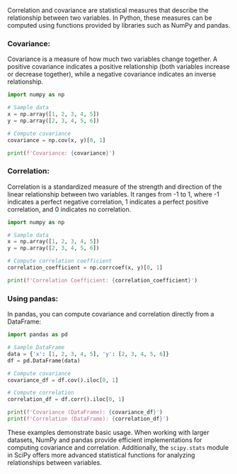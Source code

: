 Correlation and covariance are statistical measures that describe the relationship between two variables. In Python, these measures can be computed using functions provided by libraries such as NumPy and pandas.

### Covariance:

Covariance is a measure of how much two variables change together. A positive covariance indicates a positive relationship (both variables increase or decrease together), while a negative covariance indicates an inverse relationship.

```python
import numpy as np

# Sample data
x = np.array([1, 2, 3, 4, 5])
y = np.array([2, 3, 4, 5, 6])

# Compute covariance
covariance = np.cov(x, y)[0, 1]

print(f'Covariance: {covariance}')
```

### Correlation:

Correlation is a standardized measure of the strength and direction of the linear relationship between two variables. It ranges from -1 to 1, where -1 indicates a perfect negative correlation, 1 indicates a perfect positive correlation, and 0 indicates no correlation.

```python
import numpy as np

# Sample data
x = np.array([1, 2, 3, 4, 5])
y = np.array([2, 3, 4, 5, 6])

# Compute correlation coefficient
correlation_coefficient = np.corrcoef(x, y)[0, 1]

print(f'Correlation Coefficient: {correlation_coefficient}')
```

### Using pandas:

In pandas, you can compute covariance and correlation directly from a DataFrame:

```python
import pandas as pd

# Sample DataFrame
data = {'x': [1, 2, 3, 4, 5], 'y': [2, 3, 4, 5, 6]}
df = pd.DataFrame(data)

# Compute covariance
covariance_df = df.cov().iloc[0, 1]

# Compute correlation
correlation_df = df.corr().iloc[0, 1]

print(f'Covariance (DataFrame): {covariance_df}')
print(f'Correlation (DataFrame): {correlation_df}')
```

These examples demonstrate basic usage. When working with larger datasets, NumPy and pandas provide efficient implementations for computing covariance and correlation. Additionally, the `scipy.stats` module in SciPy offers more advanced statistical functions for analyzing relationships between variables.
